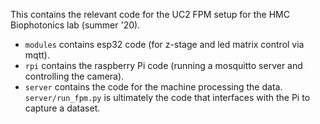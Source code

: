 This contains the relevant code for the UC2 FPM setup for the HMC Biophotonics lab (summer '20).

 - `modules` contains esp32 code (for z-stage and led matrix control via mqtt).
 - `rpi` contains the raspberry Pi code (running a mosquitto server and controlling the camera).
 - `server` contains the code for the machine processing the data. `server/run_fpm.py` is ultimately the code that interfaces with the Pi to capture a dataset.
